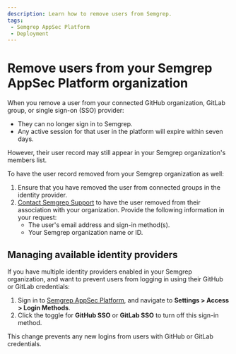 ```yaml
---
description: Learn how to remove users from Semgrep.
tags:
 - Semgrep AppSec Platform
 - Deployment
---
```


# Remove users from your Semgrep AppSec Platform organization

When you remove a user from your connected GitHub organization, GitLab group, or single sign-on (SSO) provider:

* They can no longer sign in to Semgrep.
* Any active session for that user in the platform will expire within seven days.

However, their user record may still appear in your Semgrep organization's members list.

To have the user record removed from your Semgrep organization as well:

1. Ensure that you have removed the user from connected groups in the identity provider.
2. [Contact Semgrep Support](/support) to have the user removed from their association with your organization. Provide the following information in your request:
    - The user's email address and sign-in method(s).
    - Your Semgrep organization name or ID.

## Managing available identity providers

If you have multiple identity providers enabled in your Semgrep organization, and want to prevent users from logging in using their GitHub or GitLab credentials:

1. Sign in to [<i class="fas fa-external-link fa-xs"></i> Semgrep AppSec Platform](https://semgrep.dev/login), and navigate to **Settings > Access > Login Methods**.
2. Click the <i class="fa-solid fa-toggle-large-on"></i> toggle for **GitHub SSO** or **GitLab SSO** to turn off this sign-in method.

This change prevents any new logins from users with GitHub or GitLab credentials.
